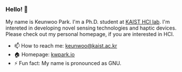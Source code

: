 ### Hello! 👋

My name is Keunwoo Park. I'm a Ph.D. student at [KAIST HCI lab](http://hcil.kaist.ac.kr).
I'm intereted in developing novel sensing technologies and haptic devices.
Please check out my personal homepage, if you are interested in HCI.

- 📫 How to reach me: keunwoo@kaist.ac.kr
- 🏠 Homepage: [kwpark.io](http://kwpark.io)
- ⚡ Fun fact: My name is pronounced as GNU.

<!--
**KeunwooPark/KeunwooPark** is a ✨ _special_ ✨ repository because its `README.md` (this file) appears on your GitHub profile.

Here are some ideas to get you started:

- 🔭 I’m currently working on ...
- 🌱 I’m currently learning ...
- 👯 I’m looking to collaborate on ...
- 🤔 I’m looking for help with ...
- 💬 Ask me about ...
- 📫 How to reach me: ...
- 😄 Pronouns: ...
- ⚡ Fun fact: ...
-->
